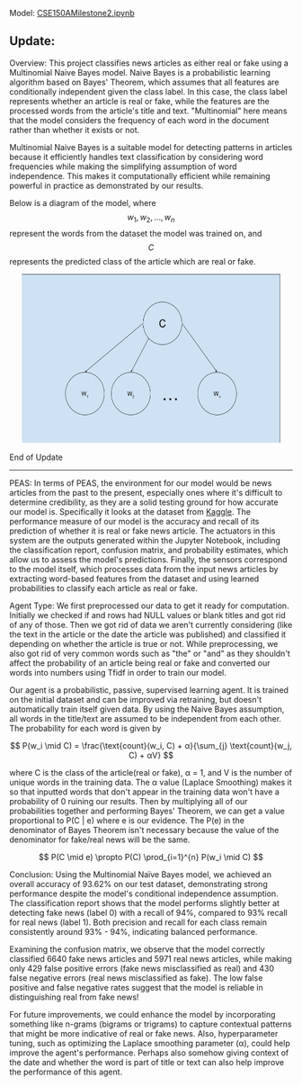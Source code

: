 Model: [CSE150AMilestone2.ipynb](https://github.com/KyleL1015/CSE150AMilestone2/blob/main/CSE150AMilestone2.ipynb)

## Update:
Overview:
This project classifies news articles as either real or fake using a Multinomial Naive Bayes model. Naive Bayes is a probabilistic learning algorithm based on Bayes' Theorem, which assumes that all features are conditionally independent given the class label. In this case, the class label represents whether an article is real or fake, while the features are the processed words from the article's title and text. "Multinomial" here means that the model considers the frequency of each word in the document rather than whether it exists or not.

Multinomial Naive Bayes is a suitable model for detecting patterns in articles because it efficiently handles text classification by considering word frequencies while making the simplifying assumption of word independence. This makes it computationally efficient while remaining powerful in practice as demonstrated by our results.

Below is a diagram of the model, where $$w_1, w_2, ..., w_n$$ represent the words from the dataset the model was trained on, and $$C$$ represents the predicted class of the article which are real or fake.
<p align="center">
  <img width="460" height="300" src="MultinomialNaiveBayesArticle.png">
</p>
End of Update

-----------------

PEAS:
In terms of PEAS, the environment for our model would be news articles from the past to the present, especially ones where it's difficult to determine credibility, as they are a solid testing ground for how accurate our model is. Specifically it looks at the dataset from [Kaggle](https://www.kaggle.com/datasets/clmentbisaillon/fake-and-real-news-dataset/data). The performance measure of our model is the accuracy and recall of its prediction of whether it is real or fake news article. The actuators in this system are the outputs generated within the Jupyter Notebook, including the classification report, confusion matrix, and probability estimates, which allow us to assess the model's predictions. Finally, the sensors correspond to the model itself, which processes data from the input news articles by extracting word-based features from the dataset and using learned probabilities to classify each article as real or fake.

Agent Type:
We first preprocessed our data to get it ready for computation. Initially we checked if and rows had NULL values or blank titles and got rid of any of those. Then we got rid of data we aren't currently considering (like the text in the article or the date the article was published) and classified it depending on whether the article is true or not. While preprocessing, we also got rid of very common words such as "the" or "and" as they shouldn't affect the probability of an article being real or fake and converted our words into numbers using Tfidf in order to train our model.

Our agent is a probabilistic, passive, supervised learning agent. It is trained on the initial dataset and can be improved via retraining, but doesn't automatically train itself given data. By using the Naive Bayes assumption, all words in the title/text are assumed to be independent from each other. The probability for each word is given by

$$
P(w_i \mid C) = \frac{\text{count}(w_i, C) + α}{\sum_{j} \text{count}(w_j, C) + αV}
$$

where C is the class of the article(real or fake), α = 1, and V is the number of unique words in the training data. The α value (Laplace Smoothing) makes it so that inputted words that don't appear in the training data won't have a probability of 0 ruining our results. Then by multiplying all of our probabilities together and performing Bayes' Theorem, we can get a value proportional to P(C | e) where e is our evidence. The P(e) in the denominator of Bayes Theorem isn't necessary because the value of the denominator for fake/real news will be the same.

$$
P(C \mid e) \propto P(C) \prod_{i=1}^{n} P(w_i \mid C)
$$

Conclusion:
Using the Multinomial Naïve Bayes model, we achieved an overall accuracy of 93.62% on our test dataset, demonstrating strong performance despite the model's conditional independence assumption. The classification report shows that the model performs slightly better at detecting fake news (label 0) with a recall of 94%, compared to 93% recall for real news (label 1). Both precision and recall for each class remain consistently around 93% - 94%, indicating balanced performance.

Examining the confusion matrix, we observe that the model correctly classified 6640 fake news articles and 5971 real news articles, while making only 429 false positive errors (fake news misclassified as real) and 430 false negative errors (real news misclassified as fake). The low false positive and false negative rates suggest that the model is reliable in distinguishing real from fake news!

For future improvements, we could enhance the model by incorporating something like n-grams (bigrams or trigrams) to capture contextual patterns that might be more indicative of real or fake news. Also, hyperparameter tuning, such as optimizing the Laplace smoothing parameter (α), could help improve the agent's performance. Perhaps also somehow giving context of the date and whether the word is part of title or text can also help improve the performance of this agent.
